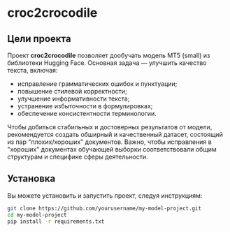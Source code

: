 # croc2crocodile
## Цели проекта
Проект **croc2crocodile** позволяет дообучать модель MT5 (small) из библиотеки Hugging Face. Основная задача — улучшить качество текста, включая:
- исправление грамматических ошибок и пунктуации;
- повышение стилевой корректности;
- улучшение информативности текста;
- устранение избыточности в формулировках;
- обеспечение консистентности терминологии.

Чтобы добиться стабильных и достоверных результатов от модели, рекомендуется создать обширный и качественный датасет, состоящий из пар "плохих/хороших" документов. Важно, чтобы исправления в "хороших" документах обучающей выборки соответствовали общим структурам и специфике сферы деятельности.

## Установка
Вы можете установить и запустить проект, следуя инструкциям:
```bash
git clone https://github.com/yourusername/my-model-project.git
cd my-model-project
pip install -r requirements.txt
```
